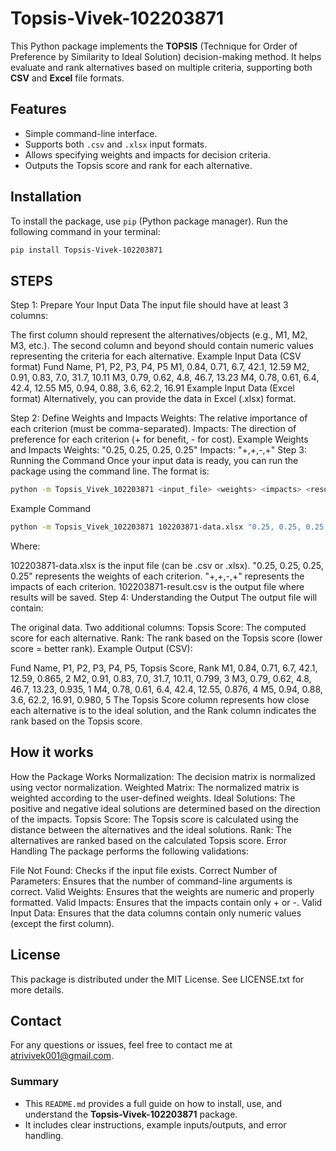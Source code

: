 # Topsis-Vivek-102203871

This Python package implements the **TOPSIS** (Technique for Order of Preference by Similarity to Ideal Solution) decision-making method. It helps evaluate and rank alternatives based on multiple criteria, supporting both **CSV** and **Excel** file formats.

## Features

- Simple command-line interface.
- Supports both `.csv` and `.xlsx` input formats.
- Allows specifying weights and impacts for decision criteria.
- Outputs the Topsis score and rank for each alternative.

## Installation

To install the package, use `pip` (Python package manager). Run the following command in your terminal:

```bash
pip install Topsis-Vivek-102203871
```

## STEPS
Step 1: Prepare Your Input Data
The input file should have at least 3 columns:

The first column should represent the alternatives/objects (e.g., M1, M2, M3, etc.).
The second column and beyond should contain numeric values representing the criteria for each alternative.
Example Input Data (CSV format)
Fund Name, P1, P2, P3, P4, P5
M1, 0.84, 0.71, 6.7, 42.1, 12.59
M2, 0.91, 0.83, 7.0, 31.7, 10.11
M3, 0.79, 0.62, 4.8, 46.7, 13.23
M4, 0.78, 0.61, 6.4, 42.4, 12.55
M5, 0.94, 0.88, 3.6, 62.2, 16.91
Example Input Data (Excel format)
Alternatively, you can provide the data in Excel (.xlsx) format.

Step 2: Define Weights and Impacts
Weights: The relative importance of each criterion (must be comma-separated).
Impacts: The direction of preference for each criterion (+ for benefit, - for cost).
Example Weights and Impacts
Weights: "0.25, 0.25, 0.25, 0.25"
Impacts: "+,+,-,+"
Step 3: Running the Command
Once your input data is ready, you can run the package using the command line. The format is:

```bash
python -m Topsis_Vivek_102203871 <input_file> <weights> <impacts> <result_file>
```
Example Command
```bash
python -m Topsis_Vivek_102203871 102203871-data.xlsx "0.25, 0.25, 0.25, 0.25" "+,+,-,+" 102203871-result.csv
```
Where:

102203871-data.xlsx is the input file (can be .csv or .xlsx).
"0.25, 0.25, 0.25, 0.25" represents the weights of each criterion.
"+,+,-,+" represents the impacts of each criterion.
102203871-result.csv is the output file where results will be saved.
Step 4: Understanding the Output
The output file will contain:

The original data.
Two additional columns:
Topsis Score: The computed score for each alternative.
Rank: The rank based on the Topsis score (lower score = better rank).
Example Output (CSV):

Fund Name, P1, P2, P3, P4, P5, Topsis Score, Rank
M1, 0.84, 0.71, 6.7, 42.1, 12.59, 0.865, 2
M2, 0.91, 0.83, 7.0, 31.7, 10.11, 0.799, 3
M3, 0.79, 0.62, 4.8, 46.7, 13.23, 0.935, 1
M4, 0.78, 0.61, 6.4, 42.4, 12.55, 0.876, 4
M5, 0.94, 0.88, 3.6, 62.2, 16.91, 0.980, 5
The Topsis Score column represents how close each alternative is to the ideal solution, and the Rank column indicates the rank based on the Topsis score.

## How it works
How the Package Works
Normalization: The decision matrix is normalized using vector normalization.
Weighted Matrix: The normalized matrix is weighted according to the user-defined weights.
Ideal Solutions: The positive and negative ideal solutions are determined based on the direction of the impacts.
Topsis Score: The Topsis score is calculated using the distance between the alternatives and the ideal solutions.
Rank: The alternatives are ranked based on the calculated Topsis score.
Error Handling
The package performs the following validations:

File Not Found: Checks if the input file exists.
Correct Number of Parameters: Ensures that the number of command-line arguments is correct.
Valid Weights: Ensures that the weights are numeric and properly formatted.
Valid Impacts: Ensures that the impacts contain only + or -.
Valid Input Data: Ensures that the data columns contain only numeric values (except the first column).
## License
This package is distributed under the MIT License. See LICENSE.txt for more details.

## Contact
For any questions or issues, feel free to contact me at atrivivek001@gmail.com.


### Summary

- This `README.md` provides a full guide on how to install, use, and understand the **Topsis-Vivek-102203871** package.
- It includes clear instructions, example inputs/outputs, and error handling.






